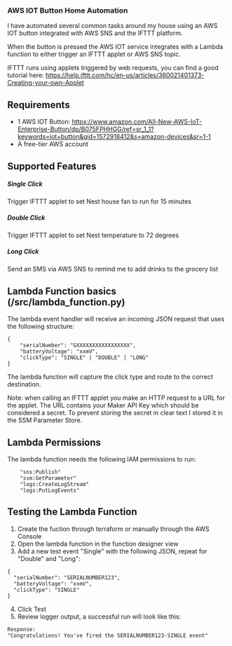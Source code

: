 ### AWS IOT Button Home Automation

I have automated several common tasks around my house using an AWS IOT button integrated with AWS SNS and the IFTTT platform.  

When the button is pressed the AWS IOT service integrates with a Lambda function to either trigger an IFTTT applet or AWS SNS topic.

IFTTT runs using applets triggered by web requests, you can find a good tutorial here:  https://help.ifttt.com/hc/en-us/articles/360021401373-Creating-your-own-Applet

## Requirements
* 1 AWS IOT Button:  https://www.amazon.com/All-New-AWS-IoT-Enterprise-Button/dp/B075FPHHGG/ref=sr_1_1?keywords=iot+button&qid=1572918412&s=amazon-devices&sr=1-1
* A free-tier AWS account

## Supported Features
##### Single Click
Trigger IFTTT applet to set Nest house fan to run for 15 minutes
##### Double Click
Trigger IFTTT applet to set Nest temperature to 72 degrees
##### Long Click
Send an SMS via AWS SNS to remind me to add drinks to the grocery list

## Lambda Function basics (/src/lambda_function.py)
The lambda event handler will receive an incoming JSON request that uses the following structure:
```
{
    "serialNumber": "GXXXXXXXXXXXXXXXXX",
    "batteryVoltage": "xxmV",
    "clickType": "SINGLE" | "DOUBLE" | "LONG"
}
```

The lambda function will capture the click type and route to the correct destination.

Note:  when calling an IFTTT applet you make an HTTP request to a URL for the applet.  The URL contains your Maker API Key which should be considered a secret.  To prevent storing the secret in clear text I stored it in the SSM Parameter Store.

## Lambda Permissions
The lambda function needs the following IAM permissions to run:
```
    "sns:Publish"
    "ssm:GetParameter"
    "logs:CreateLogStream"
    "logs:PutLogEvents"
```

## Testing the Lambda Function
1. Create the fuction through terraform or manually through the AWS Console
2. Open the lambda function in the function designer view
3. Add a new test event "Single" with the following JSON, repeat for "Double" and "Long":
```
{
  "serialNumber": "SERIALNUMBER123",
  "batteryVoltage": "xxmV",
  "clickType": "SINGLE"
}
```
4.  Click Test
5.  Review logger output, a successful run will look like this:
```
Response:
"Congratulations! You've fired the SERIALNUMBER123-SINGLE event"
```
